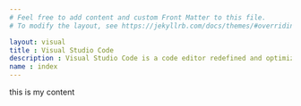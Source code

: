 ```yaml
---
# Feel free to add content and custom Front Matter to this file.
# To modify the layout, see https://jekyllrb.com/docs/themes/#overriding-theme-defaults

layout: visual
title : Visual Studio Code
description : Visual Studio Code is a code editor redefined and optimized for building and debugging modern web and cloud applications.  Visual Studio Code is free and available on your favorite platform - Linux, macOS, and Windows.
name : index
---
```



this is my content